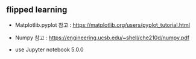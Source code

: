 ## flipped learning

* Matplotlib.pyplot 참고 : https://matplotlib.org/users/pyplot_tutorial.html
* Numpy 참고 : https://engineering.ucsb.edu/~shell/che210d/numpy.pdf

* use Jupyter notebook 5.0.0
